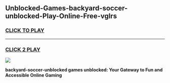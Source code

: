 
## Unblocked-Games-backyard-soccer-unblocked-Play-Online-Free-vglrs
<h3>
<a href="https://premium76.site?title=backyard-soccer-unblocked&ref=26A">CLICK TO PLAY</a></h3>
<hr>

<h3>
<a href="https://premium76.site?title=backyard-soccer-unblocked&ref=26A">CLICK 2 PLAY</a>
  
</h3>

<a href="https://premium76.site?title=backyard-soccer-unblocked&ref=26A"><img src="https://clearcache.store/games.png"></a>


**backyard-soccer-unblocked games unblocked: Your Gateway to Fun and Accessible Online Gaming**
